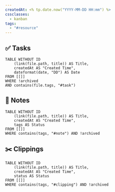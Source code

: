 ```yaml
---
createdAt: <% tp.date.now("YYYY-MM-DD HH:mm") %>
cssclasses:
  - kanban
tags:
  - "#resource"
---
```

## ✅ Tasks
```dataview
TABLE WITHOUT ID
	(link(file.path, title)) AS Title,
	createdAt AS "Created Time",
	dateformat(date, "DD") AS Date
FROM [[]]
WHERE !archived
AND contains(file.tags, "#task")
```

## 📒 Notes
```dataview
TABLE WITHOUT ID
	(link(file.path, title)) AS Title,
	createdAt AS "Created Time",
	tags AS Status
FROM [[]]
WHERE contains(tags, "#note") AND !archived
```

## ✂️ Clippings

```dataview
TABLE WITHOUT ID
	(link(file.path, title)) AS Title,
	createdAt AS "Created Time",
	status AS Status
FROM [[]]
WHERE contains(tags, "#clipping") AND !archived
```